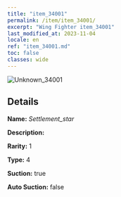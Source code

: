 ```yaml
---
title: "item_34001"
permalink: /item/item_34001/
excerpt: "Wing Fighter item_34001"
last_modified_at: 2023-11-04
locale: en
ref: "item_34001.md"
toc: false
classes: wide
---
```



 ![Unknown_34001](/images/item/Settlement_star_p.png)



## Details

 **Name:** *Settlement_star* 

 **Description:** 

 **Rarity:** 1 

 **Type:** 4 

 **Suction:** true 

 **Auto Suction:** false 


